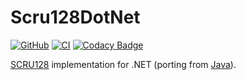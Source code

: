 # Scru128DotNet
[![GitHub](https://img.shields.io/github/license/aetos382/Scru128DotNet)](https://github.com/aetos382/Scru128DotNet/blob/master/LICENSE)
[![CI](https://github.com/aetos382/Scru128DotNet/actions/workflows/CI.yaml/badge.svg)](https://github.com/aetos382/Scru128DotNet/actions/workflows/CI.yaml)
[![Codacy Badge](https://app.codacy.com/project/badge/Grade/281811b1e0c14900978c2a386a1cf7ce)](https://www.codacy.com/gh/aetos382/Scru128DotNet/dashboard?utm_source=github.com&amp;utm_medium=referral&amp;utm_content=aetos382/Scru128DotNet&amp;utm_campaign=Badge_Grade)

[SCRU128](https://github.com/scru128) implementation for .NET (porting from [Java](https://github.com/scru128/java)).
